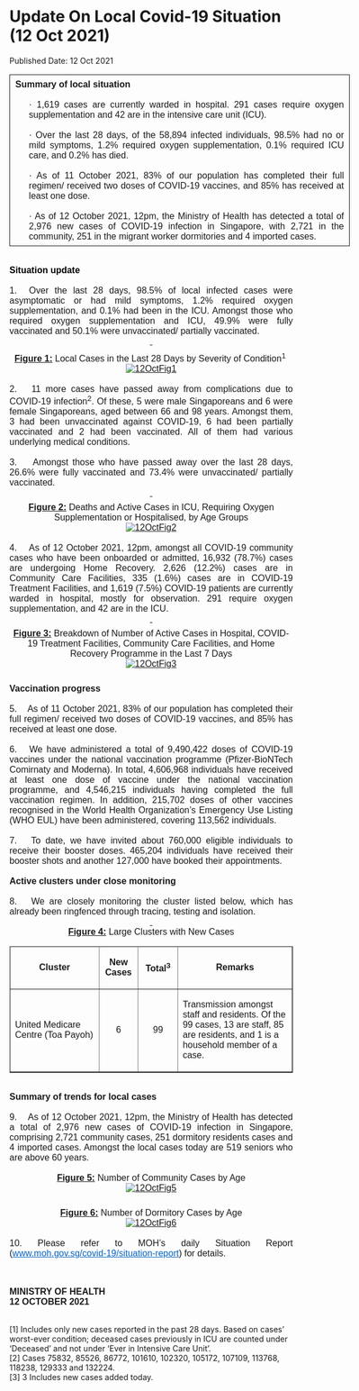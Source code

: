 <html>
    <meta http-equiv="Content-Type" content="text/html; charset=utf-8"/>
    <meta charset="utf-8"/>
    <title>Update On Local Covid-19 Situation (12 Oct 2021)</title>
    <body><h1>Update On Local Covid-19 Situation (12 Oct 2021)</h1>
    <p>Published Date: 12 Oct 2021</p> <table border="1" cellspacing="0" cellpadding="0" width="605" style="width: 454pt; border: none;"><tbody><tr><td width="605" valign="top" style="width: 454pt; padding: 5.75pt 7.2pt; border-style: solid; border-width: 1pt; text-align: left;"><p style="margin: 0cm; font-size: 10pt; font-family: Arial, sans-serif; text-align: justify;"><span style="font-family: Arial; font-size: 16px;"><strong>Summary of local situation</strong></span></p><p style="margin: 0cm; font-size: 10pt; font-family: Arial, sans-serif; text-align: justify;"><span style="font-size: 16px;"><span style="font-family: Arial;">&nbsp;</span></span></p><p style="margin: 0cm 0cm 0cm 18pt; font-size: 10pt; font-family: Arial, sans-serif; text-align: justify;"><span style="font-size: 16px;"><span style="font-family: Arial;">·<span style="font-stretch: normal;"> </span>1,619 cases are currently warded in hospital. 291 cases require oxygen supplementation and 42 are in the intensive care unit (ICU).</span></span></p><p style="margin: 0cm 0cm 0cm 36pt; font-size: 11pt; font-family: Calibri, sans-serif;"><span style="font-size: 16px;"><span style="font-family: Arial;">&nbsp;</span></span></p><p style="margin: 0cm 0cm 0cm 18pt; font-size: 10pt; font-family: Arial, sans-serif; text-align: justify;"><span style="font-size: 16px;"><span style="font-family: Arial;">·<span style="font-stretch: normal;"> </span>Over the last 28 days, of the 58,894 infected individuals, 98.5% had no or mild symptoms, 1.2% required oxygen supplementation, 0.1% required ICU care, and 0.2% has died.</span></span></p><p style="margin: 0cm 0cm 0cm 36pt; font-size: 11pt; font-family: Calibri, sans-serif;"><span style="font-size: 16px;"><span style="font-family: Arial;">&nbsp;</span></span></p><p style="margin: 0cm 0cm 0cm 18pt; font-size: 11pt; font-family: Calibri, sans-serif; text-align: justify;"><span style="font-size: 16px;"><span style="font-family: Arial;">·<span style="font-stretch: normal;"> </span>As of 11 October 2021, 83% of our population has completed their full regimen/ received two doses of COVID-19 vaccines, and 85% has received at least one dose.</span></span></p><p style="margin: 0cm; font-size: 10pt; font-family: Arial, sans-serif; text-align: justify;"><span style="font-size: 16px;"><span style="font-family: Arial;">&nbsp;</span></span></p><p style="margin: 0cm 0cm 0cm 18pt; font-size: 10pt; font-family: Arial, sans-serif; text-align: justify;"><span style="font-size: 16px;"><span style="font-family: Arial;">·<span style="font-stretch: normal;"> </span>As of 12 October 2021, 12pm, the Ministry of Health has detected a total of 2,976 new cases of COVID-19 infection in Singapore, with 2,721 in the community, 251 in the migrant worker dormitories and 4 imported cases.</span></span></p></td></tr></tbody></table><p style="margin: 0cm; font-size: 11pt; font-family: Calibri, sans-serif;"><span style="font-size: 16px;"><span style="font-family: Arial;"><strong>&nbsp;</strong></span></span></p><h2 style="color: rgb(46, 116, 181); margin: 0cm; font-size: 13pt; font-family: &quot;Calibri Light&quot;, sans-serif; font-weight: normal; text-align: justify;"><span style="font-size: 16px;"><span style="font-family: Arial;"><strong><span style="color: windowtext;">Situation update</span></strong></span></span></h2><p style="margin: 0cm; font-size: 11pt; font-family: Calibri, sans-serif;"><span style="font-size: 16px;"><span style="font-family: Arial;">&nbsp;</span></span></p><p style="margin: 0cm; font-size: 11pt; font-family: Calibri, sans-serif; text-align: justify;"><span style="font-size: 16px;"><span style="font-family: Arial;">1.&nbsp; Over the last 28 days, 98.5% of local infected cases were asymptomatic or had mild symptoms, 1.2% required oxygen supplementation, and 0.1% had been in the ICU. Amongst those who required oxygen supplementation and ICU, 49.9% were fully vaccinated and 50.1% were unvaccinated/ partially vaccinated.</span></span></p><p align="center" style="margin: 0cm; font-size: 11pt; font-family: Calibri, sans-serif; text-align: center;"><span style="font-size: 16px;"><span style="font-family: Arial;"><strong><u>&nbsp;</u></strong></span></span></p><p align="center" style="margin: 6pt 0cm 0cm; font-size: 11pt; font-family: Calibri, sans-serif; text-align: center;"><span style="font-size: 16px;"><span style="font-family: Arial;"><strong><u>Figure 1:</u></strong> Local Cases in the Last 28 Days by Severity of Condition<sup>1&nbsp;</sup><br><a href="/images/librariesprovider5/covid-19-chart-(pr)/12octfig1.png?sfvrsn=6ccec7a9_0"><img src="/images/librariesprovider5/covid-19-chart-(pr)/12octfig1.png?sfvrsn=6ccec7a9_0" data-displaymode="Original" alt="12OctFig1" title="12OctFig1" data-openoriginalimageonclick="true"></a></span></span></p><div><span style="font-family: Arial; font-size: 16px;"><br></span><p style="margin: 0cm; font-size: 11pt; font-family: Calibri, sans-serif; text-align: justify;"><span style="font-size: 16px;"><span style="font-family: Arial;">2.&nbsp; &nbsp;11 more cases have passed away from complications due to COVID-19 infection<sup>2</sup>.&nbsp;Of these, 5 were male Singaporeans and 6 were female Singaporeans, aged between 66 and 98 years. Amongst them, 3 had been unvaccinated against COVID-19, 6 had been partially vaccinated and 2 had been vaccinated. All of them had various underlying medical conditions.</span></span></p><p style="margin: 0cm; font-size: 11pt; font-family: Calibri, sans-serif; text-align: justify;"><span style="font-size: 16px;"><span style="font-family: Arial;">&nbsp;</span></span></p><p style="margin: 0cm; font-size: 11pt; font-family: Calibri, sans-serif; text-align: justify;"><span style="font-size: 16px;"><span style="font-family: Arial;">3.&nbsp; &nbsp; Amongst those who have passed away over the last 28 days, 26.6% were fully vaccinated and 73.4% were unvaccinated/ partially vaccinated.</span></span></p><p align="center" style="margin: 0cm; font-size: 11pt; font-family: Calibri, sans-serif; text-align: center;"><span style="font-size: 16px;"><span style="font-family: Arial;"><strong><u>&nbsp;</u></strong></span></span></p><p align="center" style="margin: 6pt 0cm 0cm; font-size: 11pt; font-family: Calibri, sans-serif; text-align: center;"><span style="font-size: 16px;"><span style="font-family: Arial;"><strong><u>Figure 2:</u></strong> Deaths and Active Cases in ICU, Requiring Oxygen Supplementation or Hospitalised, by Age Groups<br><a href="/images/librariesprovider5/covid-19-chart-(pr)/12octfig2.png?sfvrsn=ae6214cd_0"><img src="/images/librariesprovider5/covid-19-chart-(pr)/12octfig2.png?sfvrsn=ae6214cd_0" data-displaymode="Original" alt="12OctFig2" title="12OctFig2" data-openoriginalimageonclick="true"></a></span></span></p><div><span style="font-family: Arial; font-size: 16px;"><br></span><p style="margin: 0cm; font-size: 11pt; font-family: Calibri, sans-serif; text-align: justify;"><span style="font-size: 16px;"><span style="font-family: Arial;">4.&nbsp; &nbsp; As of 12 October 2021, 12pm, amongst all COVID-19 community cases who have been onboarded or admitted, 16,932 (78.7%) cases are undergoing Home Recovery. 2,626 (12.2%) cases are in Community Care Facilities, 335 (1.6%) cases are in COVID-19 Treatment Facilities, and 1,619 (7.5%) COVID-19 patients are currently warded in hospital, mostly for observation. 291 require oxygen supplementation, and 42 are in the ICU.&nbsp;</span></span></p><p align="center" style="margin: 0cm; font-size: 11pt; font-family: Calibri, sans-serif; text-align: center;"><span style="font-size: 16px;"><span style="font-family: Arial;"><strong><u>&nbsp;</u></strong></span></span></p><p align="center" style="margin: 6pt 0cm 0cm; font-size: 11pt; font-family: Calibri, sans-serif; text-align: center;"><span style="font-size: 16px;"><span style="font-family: Arial;"><strong><u>Figure 3:</u></strong> Breakdown of Number of Active Cases in Hospital, COVID-19 Treatment Facilities, Community Care Facilities, and Home Recovery Programme in the Last 7 Days<br><a href="/images/librariesprovider5/covid-19-chart-(pr)/12octfig3.png?sfvrsn=fbf0ca2c_0"><img src="/images/librariesprovider5/covid-19-chart-(pr)/12octfig3.png?sfvrsn=fbf0ca2c_0" data-displaymode="Original" alt="12OctFig3" title="12OctFig3" data-openoriginalimageonclick="true"></a></span></span></p><span style="font-family: Arial; font-size: 16px;"><br></span><p style="margin: 6pt 0cm 0.0001pt; font-size: 11pt; font-family: Calibri, sans-serif; text-align: justify;"><span style="font-size: 16px;"><span style="font-family: Arial;"><strong>Vaccination progress</strong></span></span></p><p style="margin: 0cm; font-size: 11pt; font-family: Calibri, sans-serif;"><span style="font-size: 16px;"><span style="font-family: Arial;">&nbsp;</span></span></p><p style="margin: 0cm; font-size: 11pt; font-family: Calibri, sans-serif; text-align: justify;"><span style="font-size: 16px;"><span style="font-family: Arial;">5.&nbsp; &nbsp; As of 11 October 2021, 83% of our population has completed their full regimen/ received two doses of COVID-19 vaccines, and 85% has received at least one dose.</span></span></p><p style="margin: 0cm; font-size: 11pt; font-family: Calibri, sans-serif; text-align: justify;"><span style="font-size: 16px;"><span style="font-family: Arial;">&nbsp;</span></span></p><p style="margin: 0cm; font-size: 11pt; font-family: Calibri, sans-serif; text-align: justify;"><span style="font-size: 16px;"><span style="font-family: Arial;">6.&nbsp; &nbsp;We have administered a total of 9,490,422 doses of COVID-19 vaccines under the national vaccination programme (Pfizer-BioNTech Comirnaty and Moderna). In total, 4,606,968 individuals have received at least one dose of vaccine under the national vaccination programme, and 4,546,215 individuals having completed the full vaccination regimen. In addition, 215,702 doses of other vaccines recognised in the World Health Organization’s Emergency Use Listing (WHO EUL) have been administered, covering 113,562 individuals.</span></span></p><p style="margin: 0cm 0cm 0cm 36pt; font-size: 11pt; font-family: Calibri, sans-serif;"><span style="font-size: 16px;"><span style="font-family: Arial;">&nbsp;</span></span></p><p style="margin: 0cm; font-size: 11pt; font-family: Calibri, sans-serif; text-align: justify;"><span style="font-size: 16px;"><span style="font-family: Arial;">7.&nbsp; &nbsp;To date, we have invited about 760,000 eligible individuals to receive their booster doses. 465,204 individuals have received their booster shots and another 127,000 have booked their appointments.</span></span></p><p style="margin: 0cm; font-size: 11pt; font-family: Calibri, sans-serif; text-align: justify;"><span style="font-size: 16px;"><span style="font-family: Arial;"><strong>&nbsp;</strong><strong style="font-size: 11pt;">&nbsp;</strong></span></span></p><p style="margin: 0cm; font-size: 11pt; font-family: Calibri, sans-serif; text-align: justify;"><span style="font-size: 16px;"><span style="font-family: Arial;"><strong>Active clusters under close monitoring</strong></span></span></p><p style="margin: 0cm; font-size: 11pt; font-family: Calibri, sans-serif;"><span style="font-size: 16px;"><span style="font-family: Arial;">&nbsp;</span></span></p><p style="margin: 0cm; font-size: 11pt; font-family: Calibri, sans-serif; text-align: justify;"><span style="font-size: 16px;"><span style="font-family: Arial;">8.&nbsp; &nbsp;We are closely monitoring the cluster listed below, which has already been ringfenced through tracing, testing and isolation.</span></span></p><p align="center" style="margin: 0cm; font-size: 11pt; font-family: Calibri, sans-serif; text-align: center;"><span style="font-size: 16px;"><span style="font-family: Arial;"><strong><u>&nbsp;</u></strong></span></span></p><p align="center" style="margin: 0cm 0cm 6pt; font-size: 11pt; font-family: Calibri, sans-serif; text-align: center;"><span style="font-size: 16px;"><span style="font-family: Arial;"><strong><u>Figure 4:</u></strong> Large Clusters with New Cases<br></span></span></p><table border="1" cellspacing="0" cellpadding="0" width="606"><thead><tr><td width="212"><p align="center"><span style="font-family: Arial; font-size: 16px;"><strong>Cluster</strong></span></p></td><td width="58"><p align="center"><span style="font-family: Arial; font-size: 16px;"><strong>New Cases</strong></span></p></td><td width="63"><p align="center"><span style="font-family: Arial; font-size: 16px;"><strong>Total<sup>3</sup></strong></span></p></td><td width="273"><p align="center"><span style="font-family: Arial; font-size: 16px;"><strong>Remarks</strong></span></p></td></tr></thead><tbody><tr><td width="212"><p><span style="font-family: Arial; font-size: 16px;">United Medicare Centre (Toa Payoh)</span></p></td><td width="58"><p align="center"><span style="font-family: Arial; font-size: 16px;">6</span></p></td><td width="63"><p align="center"><span style="font-family: Arial; font-size: 16px;">99</span></p></td><td width="273"><p><span style="font-family: Arial; font-size: 16px;">Transmission amongst staff and residents. Of the 99 cases, 13 are staff, 85 are residents, and 1 is a household member of a case.</span></p></td></tr></tbody></table><div><span style="font-family: Arial; font-size: 16px;"><br></span><p style="margin: 0cm; font-size: 10pt; font-family: Arial, sans-serif; text-align: justify;"><span style="font-size: 16px;"><span style="font-family: Arial;"><strong>Summary of trends for local cases</strong></span></span></p><p style="margin: 0cm 0cm 0cm 18pt; font-size: 10pt; font-family: Arial, sans-serif; text-align: justify;"><span style="font-size: 16px;"><span style="font-family: Arial;"><strong>&nbsp;</strong></span></span></p><p style="margin: 0cm; font-size: 11pt; font-family: Calibri, sans-serif; text-align: justify;"><span style="font-size: 16px;"><span style="font-family: Arial;">9.&nbsp; &nbsp; As of 12 October 2021, 12pm, the Ministry of Health has detected a total of 2,976 new cases of COVID-19 infection in Singapore, comprising 2,721 community cases, 251 dormitory residents cases and 4 imported cases. Amongst the local cases today are 519 seniors who are above 60 years.</span></span></p><p align="center" style="margin: 0cm; font-size: 11pt; font-family: Calibri, sans-serif; text-align: center;"><span style="font-size: 16px;"><span style="font-family: Arial;"><br></span></span></p><p align="center" style="margin: 0cm; font-size: 11pt; font-family: Calibri, sans-serif; text-align: center;"><span style="font-size: 16px;"><span style="font-family: Arial;"><strong><u>Figure 5:</u></strong> Number of Community Cases by Age<br><a href="/images/librariesprovider5/covid-19-chart-(pr)/12octfig5.png?sfvrsn=89f72b4b_0"><img src="/images/librariesprovider5/covid-19-chart-(pr)/12octfig5.png?sfvrsn=89f72b4b_0" data-displaymode="Original" alt="12OctFig5" title="12OctFig5" data-openoriginalimageonclick="true"></a></span></span></p><span style="font-family: Arial; font-size: 16px;"><br></span><p align="center" style="margin: 6pt 0cm 0.0001pt; font-size: 11pt; font-family: Calibri, sans-serif; text-align: center;"><span style="font-size: 16px;"><span style="font-family: Arial;"><strong><u>Figure 6:</u></strong> Number of Dormitory Cases by Age<br><a href="/images/librariesprovider5/covid-19-chart-(pr)/12octfig6.png?sfvrsn=687db163_0"><img src="/images/librariesprovider5/covid-19-chart-(pr)/12octfig6.png?sfvrsn=687db163_0" data-displaymode="Original" alt="12OctFig6" title="12OctFig6" data-openoriginalimageonclick="true"></a></span></span></p><span style="font-family: Arial; font-size: 16px;"><br></span><p style="margin: 0cm; font-size: 11pt; font-family: Calibri, sans-serif; text-align: justify;"><span style="font-size: 16px;"><span style="font-family: Arial;">10. Please refer to MOH’s daily Situation Report (<a href="http://www.moh.gov.sg/covid-19/situation-report" style="color: rgb(5, 99, 193);">www.moh.gov.sg/covid-19/situation-report</a>) for details.</span></span></p><p style="margin: 0cm; font-size: 11pt; font-family: Calibri, sans-serif; text-align: justify;"><span style="font-size: 16px;"><span style="font-family: Arial;">&nbsp;</span></span></p><p><strong><span style="font-family: Arial;"><span style="font-size: 16px;"><br>MINISTRY OF HEALTH<br></span></span></strong><strong><span style="font-family: Arial; font-size: 16px;">12 OCTOBER 2021</span></strong></p><p style="margin: 0cm; font-size: 11pt; font-family: Calibri, sans-serif;"><span style="font-size: 16px;"><span style="font-family: Arial;"><div><div><br><span style="font-size: 14px;">[1] Includes only new cases reported in the past 28 days. Based on cases’ worst-ever condition; deceased cases previously in ICU are counted under ‘Deceased’ and not under ‘Ever in Intensive Care Unit’.<br>[2] Cases 75832, 85526, 86772, 101610, 102320, 105172, 107109, 113768, 118238, 129333 and 132224.<br>[3] 3 Includes new cases added today.</span><br></div></div></span></span></p></div></div></div></body>
</html>